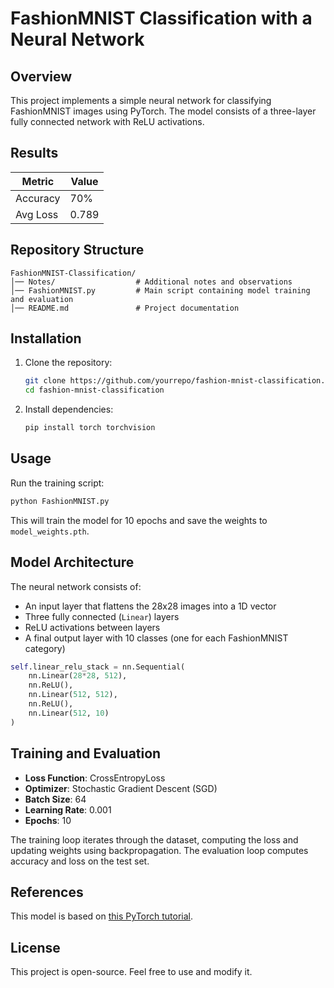 # FashionMNIST Classification with a Neural Network

## Overview
This project implements a simple neural network for classifying FashionMNIST images using PyTorch. The model consists of a three-layer fully connected network with ReLU activations.

## Results
| Metric    | Value  |
|-----------|--------|
| Accuracy  | 70%    |
| Avg Loss  | 0.789  |

## Repository Structure
```
FashionMNIST-Classification/
│── Notes/                  # Additional notes and observations
│── FashionMNIST.py         # Main script containing model training and evaluation
│── README.md               # Project documentation
```

## Installation
1. Clone the repository:
   ```sh
   git clone https://github.com/yourrepo/fashion-mnist-classification.git
   cd fashion-mnist-classification
   ```
2. Install dependencies:
   ```sh
   pip install torch torchvision
   ```

## Usage
Run the training script:
```sh
python FashionMNIST.py
```

This will train the model for 10 epochs and save the weights to `model_weights.pth`.

## Model Architecture
The neural network consists of:
- An input layer that flattens the 28x28 images into a 1D vector
- Three fully connected (`Linear`) layers
- ReLU activations between layers
- A final output layer with 10 classes (one for each FashionMNIST category)

```python
self.linear_relu_stack = nn.Sequential(
    nn.Linear(28*28, 512),
    nn.ReLU(),
    nn.Linear(512, 512),
    nn.ReLU(),
    nn.Linear(512, 10)
)
```

## Training and Evaluation
- **Loss Function**: CrossEntropyLoss
- **Optimizer**: Stochastic Gradient Descent (SGD)
- **Batch Size**: 64
- **Learning Rate**: 0.001
- **Epochs**: 10

The training loop iterates through the dataset, computing the loss and updating weights using backpropagation. The evaluation loop computes accuracy and loss on the test set.

## References
This model is based on [this PyTorch tutorial](https://pytorch.org/tutorials/).

## License
This project is open-source. Feel free to use and modify it.

